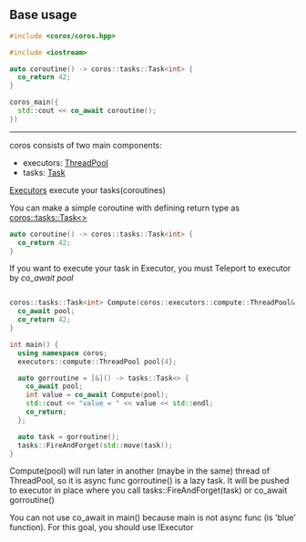 ## Base usage

```c++
#include <coros/coros.hpp>

#include <iostream>

auto coroutine() -> coros::tasks::Task<int> {
  co_return 42;
}

coros_main({
  std::cout << co_await coroutine();
})
```

---

coros consists of two main components:
  - executors: [ThreadPool](../coros/executors/compute/thread_pool.hpp)
  - tasks: [Task](../coros/tasks/task.hpp)

[Executors](../coros/executors/executor.hpp) execute your tasks(coroutines)

You can make a simple coroutine with defining return type as [coros::tasks::Task<>](../coros/tasks/core/task.hpp)
```c++
auto coroutine() -> coros::tasks::Task<int> {
  co_return 42;
}
```
If you want to execute your task in Executor, you must Teleport to executor by _co_await pool_
```c++

coros::tasks::Task<int> Compute(coros::executors::compute::ThreadPool& pool) {
  co_await pool;
  co_return 42;
}

int main() {
  using namespace coros;
  executors::compute::ThreadPool pool{4};

  auto gorroutine = [&]() -> tasks::Task<> {
    co_await pool;
    int value = co_await Compute(pool);
    std::cout << "value = " << value << std::endl;
    co_return;
  };

  auto task = gorroutine();
  tasks::FireAndForget(std::move(task));
}
```

Compute(pool) will run later in another (maybe in the same) thread of ThreadPool, so it is async func
gorroutine() is a lazy task. It will be pushed to executor in place where you call tasks::FireAndForget(task) or co_await gorroutine()

You can not use co_await in main() because main is not async func (is 'blue' function). For this goal, you should use IExecutor